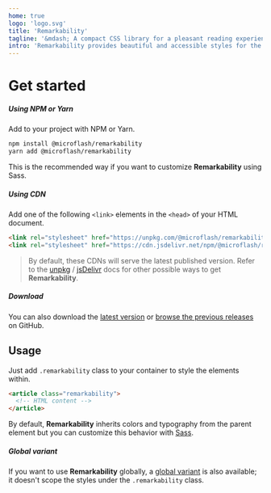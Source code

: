 ```yaml
---
home: true
logo: 'logo.svg'
title: 'Remarkability'
tagline: '&mdash; A compact CSS library for a pleasant reading experience on the web'
intro: 'Remarkability provides beautiful and accessible styles for the content generated by the rich-text editors in a CMS or from a markdown file. It comes with sensible defaults that can be customized using <a target="_blank" rel="nofollow noopener noreferrer" href="https://sass-lang.com/">Sass</a>.'
---
```


<!-- [![npm (scoped)](https://img.shields.io/npm/v/@microflash/remarkability)](https://www.npmjs.com/package/@microflash/remarkability)
[![GitHub release (latest by date)](https://img.shields.io/github/v/release/Microflash/remarkability)](https://github.com/Microflash/remarkability/releases/latest)
[![npm bundle size (scoped)](https://img.shields.io/bundlephobia/minzip/@microflash/remarkability)](https://bundlephobia.com/result?p=@microflash/remarkability)
[![GitHub last commit](https://img.shields.io/github/last-commit/Microflash/remarkability)](https://github.com/Microflash/remarkability/commits/master)
[![GitHub](https://img.shields.io/github/license/Microflash/remarkability)](https://github.com/Microflash/remarkability/blob/master/LICENSE.md) -->

# Get started

##### Using NPM or Yarn

Add to your project with NPM or Yarn.

```sh
npm install @microflash/remarkability
yarn add @microflash/remarkability
```

This is the recommended way if you want to customize **Remarkability** using Sass.

##### Using CDN

Add one of the following `<link>` elements in the `<head>` of your HTML document.

```html
<link rel="stylesheet" href="https://unpkg.com/@microflash/remarkability">
<link rel="stylesheet" href="https://cdn.jsdelivr.net/npm/@microflash/remarkability">
```

> By default, these CDNs will serve the latest published version. Refer to the [unpkg](https://unpkg.com/) / [jsDelivr](https://www.jsdelivr.com/features) docs for other possible ways to get **Remarkability**.

##### Download

You can also download the [latest version](https://github.com/Microflash/remarkability/releases/latest) or [browse the previous releases](https://github.com/Microflash/remarkability/releases) on GitHub.

## Usage

Just add `.remarkability` class to your container to style the elements within.

```html
<article class="remarkability">
  <!-- HTML content -->
</article>
```

By default, **Remarkability** inherits colors and typography from the parent element but you can customize this behavior with [Sass](https://github.com/Microflash/remarkability/tree/master/packages/library/scss).

##### Global variant

If you want to use **Remarkability** globally, a [global variant](https://github.com/Microflash/remarkability/blob/master/packages/library/scss/remarkability.global.scss) is also available; it doesn't scope the styles under the `.remarkability` class.
